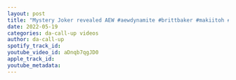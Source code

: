 ```yaml
---
layout: post
title: "Mystery Joker revealed AEW #aewdynamite #brittbaker #makiitoh #aew ￼"
date: 2022-05-19
categories: da-call-up videos
author: da-call-up
spotify_track_id: 
youtube_video_id: aDnqb7qgJD0
apple_track_id: 
youtube_metadata: 
---
```

